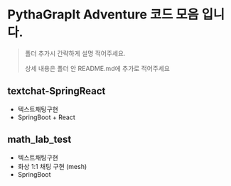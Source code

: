 # PythaGrapIt Adventure 코드 모음 입니다.
> 폴더 추가시 간략하게 설명 적어주세요. 
>
> 상세 내용은 폴더 안 README.md에 추가로 적어주세요

## textchat-SpringReact
- 텍스트채팅구현
- SpringBoot + React

## math_lab_test
- 텍스트채팅구현
- 화상 1:1 채팅 구현 (mesh)
- SpringBoot

